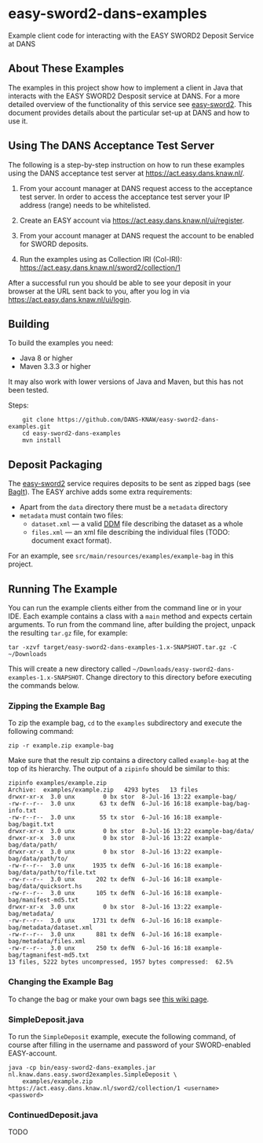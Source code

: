 easy-sword2-dans-examples
=========================

Example client code for interacting with the EASY SWORD2 Deposit Service at DANS


About These Examples
--------------------

The examples in this project show how to implement a client in Java that interacts with the
EASY SWORD2 Desposit service at DANS. For a more detailed overview of the functionality of this
service see [easy-sword2]. This document provides details about the particular set-up at DANS
and how to use it.

[easy-sword2]: https://github.com/DANS-KNAW/easy-sword2

Using The DANS Acceptance Test Server
-------------------------------------

The following is a step-by-step instruction on how to run these examples using the DANS
acceptance test server at https://act.easy.dans.knaw.nl/.

1. From your account manager at DANS request access to the acceptance test server. In order to access the acceptance test server
   your IP address (range) needs to be whitelisted.
    
2. Create an EASY account via https://act.easy.dans.knaw.nl/ui/register.

3. From your account manager at DANS request the account to be enabled for SWORD deposits.

4. Run the examples using as Collection IRI (Col-IRI): https://act.easy.dans.knaw.nl/sword2/collection/1

After a successful run you should be able to see your deposit in your browser at the URL sent back to you, after
you log in via https://act.easy.dans.knaw.nl/ui/login.


Building
--------

To build the examples you need:

* Java 8 or higher
* Maven 3.3.3 or higher

It may also work with lower versions of Java and Maven, but this has not been tested.

Steps:

        git clone https://github.com/DANS-KNAW/easy-sword2-dans-examples.git
        cd easy-sword2-dans-examples
        mvn install


Deposit Packaging
-----------------

The [easy-sword2] service requires deposits to be sent as zipped bags (see [BagIt]). The EASY archive adds some
extra requirements:

* Apart from the `data` directory there must be a `metadata` directory
* `metadata` must contain two files:
    * `dataset.xml` &mdash; a valid [DDM] file describing the dataset as a whole
    * `files.xml` &mdash; an xml file describing the individual files (TODO: document exact format).
    
For an example, see `src/main/resources/examples/example-bag` in this project.
  
[BagIt]: https://datatracker.ietf.org/doc/draft-kunze-bagit
[DDM]: https://easy.dans.knaw.nl/schemas/md/2016/ddm.xsd


Running The Example
-------------------

You can run the example clients either from the command line or in your IDE. Each example contains a class with a `main` method
and expects certain arguments. To run from the command line, after building the project, unpack the resulting `tar.gz` file, for
example:

    tar -xzvf target/easy-sword2-dans-examples-1.x-SNAPSHOT.tar.gz -C ~/Downloads

This will create a new directory called `~/Downloads/easy-sword2-dans-examples-1.x-SNAPSHOT`. Change directory to this directory
before executing the commands below.

### Zipping the Example Bag

To zip the example bag, `cd` to the `examples` subdirectory and execute the following command:

    zip -r example.zip example-bag

Make sure that the result zip contains a directory called `example-bag` at the top of its hierarchy. The output of a `zipinfo` should be similar to this: 

    zipinfo examples/example.zip
    Archive:  examples/example.zip   4293 bytes   13 files
    drwxr-xr-x  3.0 unx        0 bx stor  8-Jul-16 13:22 example-bag/
    -rw-r--r--  3.0 unx       63 tx defN  6-Jul-16 16:18 example-bag/bag-info.txt
    -rw-r--r--  3.0 unx       55 tx stor  6-Jul-16 16:18 example-bag/bagit.txt
    drwxr-xr-x  3.0 unx        0 bx stor  8-Jul-16 13:22 example-bag/data/
    drwxr-xr-x  3.0 unx        0 bx stor  8-Jul-16 13:22 example-bag/data/path/
    drwxr-xr-x  3.0 unx        0 bx stor  8-Jul-16 13:22 example-bag/data/path/to/
    -rw-r--r--  3.0 unx     1935 tx defN  6-Jul-16 16:18 example-bag/data/path/to/file.txt
    -rw-r--r--  3.0 unx      202 tx defN  6-Jul-16 16:18 example-bag/data/quicksort.hs
    -rw-r--r--  3.0 unx      105 tx defN  6-Jul-16 16:18 example-bag/manifest-md5.txt
    drwxr-xr-x  3.0 unx        0 bx stor  8-Jul-16 13:22 example-bag/metadata/
    -rw-r--r--  3.0 unx     1731 tx defN  6-Jul-16 16:18 example-bag/metadata/dataset.xml
    -rw-r--r--  3.0 unx      881 tx defN  6-Jul-16 16:18 example-bag/metadata/files.xml
    -rw-r--r--  3.0 unx      250 tx defN  6-Jul-16 16:18 example-bag/tagmanifest-md5.txt
    13 files, 5222 bytes uncompressed, 1957 bytes compressed:  62.5%

### Changing the Example Bag

To change the bag or make your own bags see [this wiki page].

[this wiki page]: https://github.com/DANS-KNAW/easy-sword2/wiki/HOWTO---Create-an-EASY-Deposit-Bag


### SimpleDeposit.java

To run the `SimpleDeposit` example, execute the following command, of course after filling in the username and password of your SWORD-enabled
EASY-account.

    java -cp bin/easy-sword2-dans-examples.jar nl.knaw.dans.easy.sword2examples.SimpleDeposit \
        examples/example.zip https://act.easy.dans.knaw.nl/sword2/collection/1 <username> <password>


### ContinuedDeposit.java

TODO
